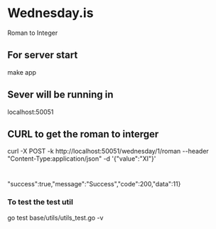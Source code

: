 # Wednesday.is
Roman to Integer 


## For server start
make app
## Sever will be running in 
localhost:50051

## CURL to get the roman to interger
curl -X POST -k http://localhost:50051/wednesday/1/roman --header "Content-Type:application/json" -d '{"value":"XI"}'
#
"success":true,"message":"Success","code":200,"data":11}


### To test the test util 
go test base/utils/utils_test.go -v
